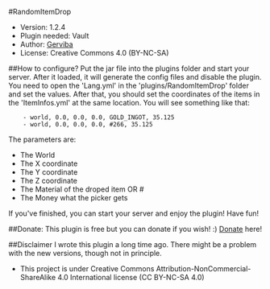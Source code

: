#RandomItemDrop
 * Version: 1.2.4
 * Plugin needed: Vault
 * Author: [Gerviba]
 * License: Creative Commons 4.0 (BY-NC-SA)

##How to configure?
Put the jar file into the plugins folder and start your server. After it loaded, it will generate the config files and disable the plugin. You need to open the 'Lang.yml' in the 'plugins/RandomItemDrop' folder and set the values. After that, you should set the coordinates of the items in the 'ItemInfos.yml' at the same location. You will see something like that:

```
	- world, 0.0, 0.0, 0.0, GOLD_INGOT, 35.125
	- world, 0.0, 0.0, 0.0, #266, 35.125
```

The parameters are:
 * The World
 * The X coordinate
 * The Y coordinate
 * The Z coordinate
 * The Material of the droped item OR #<id of the item>
 * The Money what the picker gets

If you've finished, you can start your server and enjoy the plugin! Have fun!

##Donate: 
This plugin is free but you can donate if you wish! :) 
[Donate] here!

##Disclaimer
I wrote this plugin a long time ago. There might be a problem with the new versions, though not in principle.

* This project is under Creative Commons Attribution-NonCommercial-ShareAlike 4.0 International license (CC BY-NC-SA 4.0)

[Gerviba]:https://github.com/Gerviba
[Donate]:https://www.paypal.com/cgi-bin/webscr?cmd=_s-xclick&hosted_button_id=64K9CU3CX3FV4